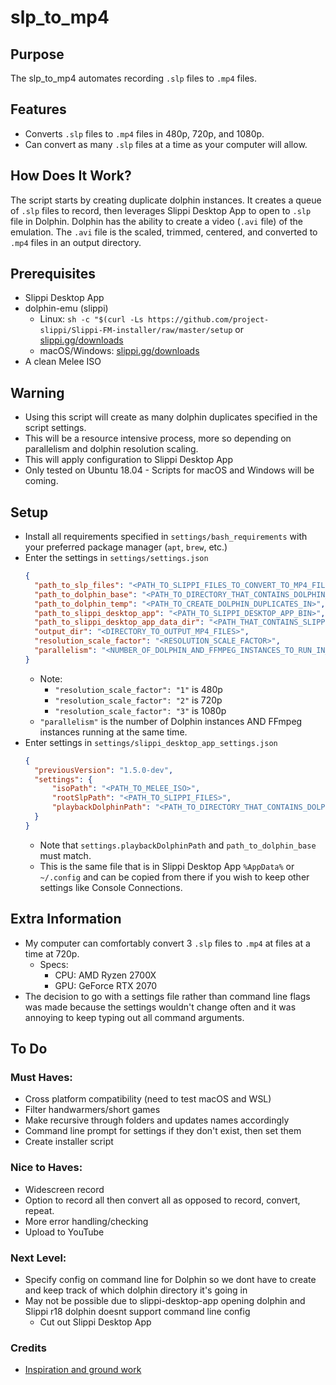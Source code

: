 # slp_to_mp4

## Purpose
The slp_to_mp4 automates recording `.slp` files to `.mp4` files.

## Features
* Converts `.slp` files to `.mp4` files in 480p, 720p, and 1080p.
* Can convert as many `.slp` files at a time as your computer will allow.

## How Does It Work?
The script starts by creating duplicate dolphin instances. It creates a queue of `.slp` files to record, then leverages Slippi Desktop App to open to `.slp` file in Dolphin. Dolphin has the ability to create a video (`.avi` file) of the emulation. The `.avi` file is the scaled, trimmed, centered, and converted to `.mp4` files in an output directory.

## Prerequisites
* Slippi Desktop App
* dolphin-emu (slippi)
  * Linux: `sh -c "$(curl -Ls https://github.com/project-slippi/Slippi-FM-installer/raw/master/setup` or [slippi.gg/downloads](slippi.gg/downloads)
  * macOS/Windows: [slippi.gg/downloads](slippi.gg/downloads)
* A clean Melee ISO

## Warning
* Using this script will create as many dolphin duplicates specified in the script settings.
* This will be a resource intensive process, more so depending on parallelism and dolphin resolution scaling.
* This will apply configuration to Slippi Desktop App
* Only tested on Ubuntu 18.04 - Scripts for macOS and Windows will be coming.

## Setup
* Install all requirements specified in `settings/bash_requirements` with your preferred package manager (`apt`, `brew`, etc.)
* Enter the settings in `settings/settings.json`
  ```json
  {
    "path_to_slp_files": "<PATH_TO_SLIPPI_FILES_TO_CONVERT_TO_MP4_FILES>",
    "path_to_dolphin_base": "<PATH_TO_DIRECTORY_THAT_CONTAINS_DOLPHIN_BIN>",
    "path_to_dolphin_temp": "<PATH_TO_CREATE_DOLPHIN_DUPLICATES_IN>",
    "path_to_slippi_desktop_app": "<PATH_TO_SLIPPI_DESKTOP_APP_BIN>",
    "path_to_slippi_desktop_app_data_dir": "<PATH_THAT_CONTAINS_SLIPPI_CONFIG>",
    "output_dir": "<DIRECTORY_TO_OUTPUT_MP4_FILES>",
    "resolution_scale_factor": "<RESOLUTION_SCALE_FACTOR>",
    "parallelism": "<NUMBER_OF_DOLPHIN_AND_FFMPEG_INSTANCES_TO_RUN_IN_PARALLEL>"
  }
  ```
    * Note:
      * `"resolution_scale_factor": "1"` is 480p
      * `"resolution_scale_factor": "2"` is 720p
      * `"resolution_scale_factor": "3"` is 1080p
    * `"parallelism"` is the number of Dolphin instances AND FFmpeg instances running at the same time.
* Enter settings in `settings/slippi_desktop_app_settings.json`
  ```json
  {
    "previousVersion": "1.5.0-dev",
    "settings": {
        "isoPath": "<PATH_TO_MELEE_ISO>",
        "rootSlpPath": "<PATH_TO_SLIPPI_FILES>",
        "playbackDolphinPath": "<PATH_TO_DIRECTORY_THAT_CONTAINS_DOLPHIN_BIN>"
    }
  }
  ```
  * Note that `settings.playbackDolphinPath` and `path_to_dolphin_base` must match.
  * This is the same file that is in Slippi Desktop App `%AppData%` or `~/.config` and can be copied from there if you wish to keep other settings like Console Connections.


## Extra Information
* My computer can comfortably convert 3 `.slp` files to `.mp4` at  files at a time at 720p.
  * Specs: 
    * CPU: AMD Ryzen 2700X
    * GPU: GeForce RTX 2070
* The decision to go with a settings file rather than command line flags was made because the settings wouldn't change often and it was annoying to keep typing out all command arguments.






## To Do
### Must Haves:
- Cross platform compatibility (need to test macOS and WSL)
- Filter handwarmers/short games
- Make recursive through folders and updates names accordingly
- Command line prompt for settings if they don't exist, then set them
- Create installer script


### Nice to Haves:
- Widescreen record
- Option to record all then convert all as opposed to record, convert, repeat.
- More error handling/checking
- Upload to YouTube


### Next Level:
- Specify config on command line for Dolphin so we dont have to create and keep track of which dolphin directory it's going in
- May not be possible due to slippi-desktop-app opening dolphin and Slippi r18 dolphin doesnt support command line config
  - Cut out Slippi Desktop App


### Credits
* [Inspiration and ground work](https://www.reddit.com/r/SSBM/comments/d0y0ag/send_slippi_a_proof_of_concept_for_massrecording/)
